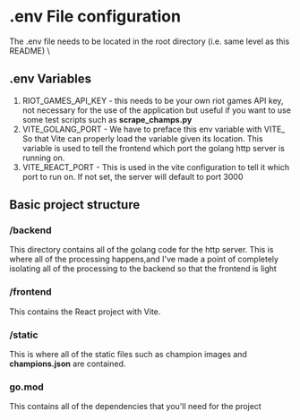 # .env File configuration
The .env file needs to be located in the root directory (i.e. same level as this README) \
## .env Variables
1. RIOT_GAMES_API_KEY - this needs to be your own riot games API key, not necessary for the use of the application but useful if you want to use some test scripts such as **scrape_champs.py**
2. VITE_GOLANG_PORT - We have to preface this env variable with VITE_ So that Vite can properly load the variable given its location. This variable is used to tell the frontend which port the golang http server is running on.
3. VITE_REACT_PORT - This is used in the vite configuration to tell it which port to run on. If not set, the server will default to port 3000 

## Basic project structure
### /backend
This directory contains all of the golang code for the http server. This is where all of the processing happens,and I've made a point of completely isolating all of the processing to the backend so that the frontend is light
### /frontend 
This contains the React project with Vite. 
### /static
This is where all of the static files such as champion images and **champions.json** are contained.
### go.mod 
This contains all of the dependencies that you'll need for the project

